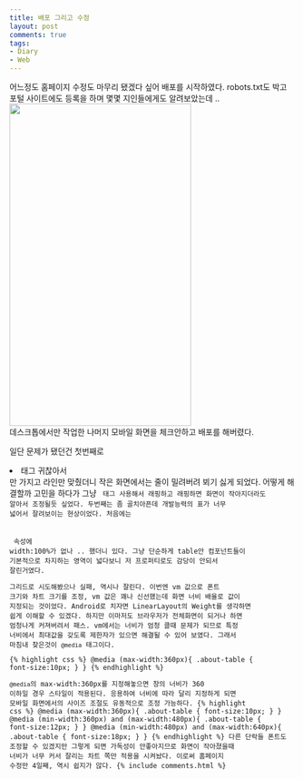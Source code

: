 ```yaml
---
title: 배포 그리고 수정
layout: post
comments: true
tags:
- Diary
- Web
---
```

어느정도 홈페이지 수정도 마무리 됐겠다 싶어 배포를 시작하였다. robots.txt도 박고 포털 사이트에도 등록을 하며 몇몇 지인들에게도 알려보았는데 ..<br>
<span class="image centered"><img src="{{ 'assets/images/2018-02-13/1.jpg' | relative_url }}" style="width:320px; height:568px;"></span><br>
데스크톱에서만 작업한 나머지 모바일 화면을 체크안하고 배포를 해버렸다.

일단 문제가 됐던건 첫번째로 <code><li></code> 태그 귀찮아서 <code><br></code>만 가지고 라인만 맞췄더니 작은 화면에서는 줄이 밀려버려 뵈기 싫게 되었다. 어떻게 해결할까 고민을 하다가 그냥 <code><table></code> 태그 사용해서 래핑하고 래핑하면 화면이 작아지더라도 알아서 조정될듯 싶었다. 두번째는 좀 골치아픈데 개발능력의 표가 너무 넓어서 잘려보이는 현상이었다. 처음에는 <code><table></code> 속성에 width:100%가 없나 .. 했더니 있다. 그냥 단순하게 table안 컴포넌트들이 기본적으로 차지하는 영역이 넓다보니 저 프로퍼티로도 감당이 안되서 잘린거였다.

그리드로 시도해봤으나 실패, 역시나 잘린다. 이번엔 vm 값으로 폰트 크기와 차트 크기를 조정, vm 값은 꽤나 신선했는데 화면 너비 배율로 값이 지정되는 것이었다. Android로 치자면 LinearLayout의 Weight를 생각하면 쉽게 이해할 수 있겠다. 하지만 이마저도 브라우저가 전체화면이 되거나 하면 엄청나게 커져버려서 패스. vm에서는 너비가 엄청 클때 문제가 되므로 특정 너비에서 최대값을 갖도록 제한자가 있으면 해결될 수 있어 보였다. 그래서 마침내 찾은것이 <code>@media</code> 태그이다.

{% highlight css %}
@media (max-width:360px){
  .about-table {
  font-size:10px;
  }
}
{% endhighlight %}

<code>@media</code>의 max-width:360px를 지정해놓으면 창의 너비가 360 이하일 경우 스타일이 적용된다. 응용하여 너비에 따라 달리 지정하게 되면 모바일 화면에서의 사이즈 조절도 유동적으로 조정 가능하다.
{% highlight css %}
@media (max-width:360px){
  .about-table {
  font-size:10px;
  }
}
@media (min-width:360px) and (max-width:480px){
  .about-table {
  font-size:12px;
  }
}
@media (min-width:480px) and (max-width:640px){
  .about-table {
  font-size:18px;
  }
}
{% endhighlight %}
다른 단락들 폰트도 조정할 수 있겠지만 그렇게 되면 가독성이 안좋아지므로 화면이 작아졌을때 너비가 너무 커서 잘리는 차트 쪽만 적용을 시켜놨다.
이로써 홈페이지 수정만 4일째, 역시 쉽지가 않다.
{% include comments.html %}
